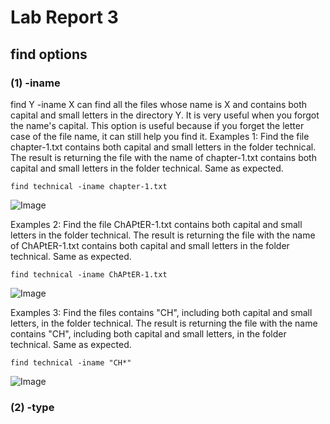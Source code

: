 # Lab Report 3

## find options
### (1) -iname 
find Y -iname X can find all the files whose name is X and contains both capital and small letters in the directory Y. It is very useful when you forgot the name's capital. This option is useful because if you forget the letter case of the file name, it can still help you find it.
Examples 1:
Find the file chapter-1.txt contains both capital and small letters in the folder technical.
The result is returning the file with the name of chapter-1.txt contains both capital and small letters in the folder technical. Same as expected.
```
find technical -iname chapter-1.txt
```
![Image](https://sara0112.github.io/cse15l-lab-reports/Lab3_01.png)

Examples 2:
Find the file ChAPtER-1.txt contains both capital and small letters in the folder technical.
The result is returning the file with the name of ChAPtER-1.txt contains both capital and small letters in the folder technical. Same as expected.

```
find technical -iname ChAPtER-1.txt
```
![Image](https://sara0112.github.io/cse15l-lab-reports/Lab3_02.png)

Examples 3:
Find the files contains "CH", including both capital and small letters, in the folder technical.
The result is returning the file with the name contains "CH", including both capital and small letters, in the folder technical. Same as expected.

```
find technical -iname "CH*"
```
![Image](https://sara0112.github.io/cse15l-lab-reports/Lab3_03.png)


### (2) -type 
